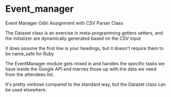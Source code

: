 # Event_manager
Event Manager Odin Assignment with CSV Parser Class

The Dataset class is an exercise in meta-programming
getters setters, and the initializer are dynamically generated based on the CSV input

It does assume the first line is your headings, but it doesn't require them to be name_safe for Ruby

The EventManager module gets mixed in and handles the specific tasks we have inside the Google API
and marries those up with the data we need from the attendees list.

It's pretty verbose compared to the standard way, but the Dataset class can be used elsewhere.
